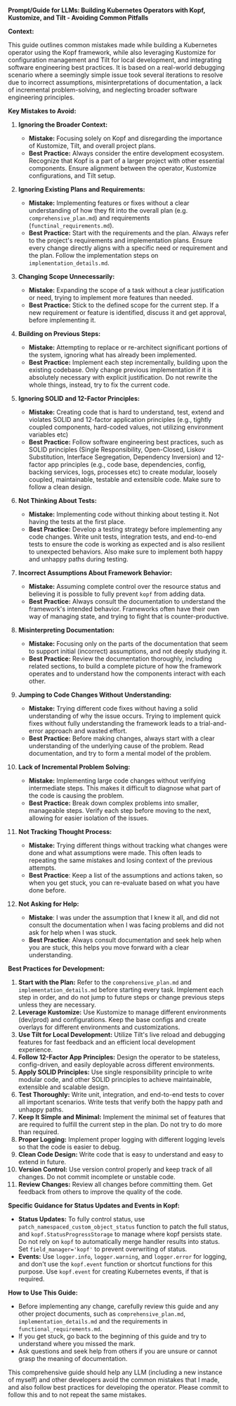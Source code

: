 **Prompt/Guide for LLMs: Building Kubernetes Operators with Kopf, Kustomize, and Tilt - Avoiding Common Pitfalls**

**Context:**

This guide outlines common mistakes made while building a Kubernetes operator using the Kopf framework, while also leveraging Kustomize for configuration management and Tilt for local development, and integrating software engineering best practices. It is based on a real-world debugging scenario where a seemingly simple issue took several iterations to resolve due to incorrect assumptions, misinterpretations of documentation, a lack of incremental problem-solving, and neglecting broader software engineering principles.

**Key Mistakes to Avoid:**

1.  **Ignoring the Broader Context:**
    *   **Mistake:** Focusing solely on Kopf and disregarding the importance of Kustomize, Tilt, and overall project plans.
    *   **Best Practice:** Always consider the entire development ecosystem. Recognize that Kopf is a part of a larger project with other essential components. Ensure alignment between the operator, Kustomize configurations, and Tilt setup.
2.  **Ignoring Existing Plans and Requirements:**
    *   **Mistake:** Implementing features or fixes without a clear understanding of how they fit into the overall plan (e.g. `comprehensive_plan.md`) and requirements (`functinal_requirements.md`).
    *   **Best Practice:** Start with the requirements and the plan. Always refer to the project's requirements and implementation plans. Ensure every change directly aligns with a specific need or requirement and the plan. Follow the implementation steps on `implementation_details.md`.
3.  **Changing Scope Unnecessarily:**
    *   **Mistake:** Expanding the scope of a task without a clear justification or need, trying to implement more features than needed.
    *   **Best Practice:** Stick to the defined scope for the current step. If a new requirement or feature is identified, discuss it and get approval, before implementing it.
4.  **Building on Previous Steps:**
    *   **Mistake:** Attempting to replace or re-architect significant portions of the system, ignoring what has already been implemented.
    *   **Best Practice:** Implement each step incrementally, building upon the existing codebase. Only change previous implementation if it is absolutely necessary with explicit justification. Do not rewrite the whole things, instead, try to fix the current code.
5.  **Ignoring SOLID and 12-Factor Principles:**
    *   **Mistake:** Creating code that is hard to understand, test, extend and violates SOLID and 12-factor application principles (e.g., tightly coupled components, hard-coded values, not utilizing environment variables etc)
    *   **Best Practice:** Follow software engineering best practices, such as SOLID principles (Single Responsibility, Open-Closed, Liskov Substitution, Interface Segregation, Dependency Inversion) and 12-factor app principles (e.g., code base, dependencies, config, backing services, logs, processes etc) to create modular, loosely coupled, maintainable, testable and extensible code. Make sure to follow a clean design.
6.  **Not Thinking About Tests:**
    *   **Mistake:** Implementing code without thinking about testing it. Not having the tests at the first place.
    *   **Best Practice:** Develop a testing strategy before implementing any code changes. Write unit tests, integration tests, and end-to-end tests to ensure the code is working as expected and is also resilient to unexpected behaviors. Also make sure to implement both happy and unhappy paths during testing.

7.  **Incorrect Assumptions About Framework Behavior:**
    *   **Mistake:** Assuming complete control over the resource status and believing it is possible to fully prevent `kopf` from adding data.
    *   **Best Practice:** Always consult the documentation to understand the framework's intended behavior. Frameworks often have their own way of managing state, and trying to fight that is counter-productive.
8.  **Misinterpreting Documentation:**
    *   **Mistake:** Focusing only on the parts of the documentation that seem to support initial (incorrect) assumptions, and not deeply studying it.
    *   **Best Practice:** Review the documentation thoroughly, including related sections, to build a complete picture of how the framework operates and to understand how the components interact with each other.
9.  **Jumping to Code Changes Without Understanding:**
    *   **Mistake:** Trying different code fixes without having a solid understanding of why the issue occurs. Trying to implement quick fixes without fully understanding the framework leads to a trial-and-error approach and wasted effort.
    *   **Best Practice:** Before making changes, always start with a clear understanding of the underlying cause of the problem. Read documentation, and try to form a mental model of the problem.
10. **Lack of Incremental Problem Solving:**
    *   **Mistake:** Implementing large code changes without verifying intermediate steps. This makes it difficult to diagnose what part of the code is causing the problem.
    *   **Best Practice:** Break down complex problems into smaller, manageable steps. Verify each step before moving to the next, allowing for easier isolation of the issues.
11. **Not Tracking Thought Process:**
    *   **Mistake:** Trying different things without tracking what changes were done and what assumptions were made. This often leads to repeating the same mistakes and losing context of the previous attempts.
    *   **Best Practice**: Keep a list of the assumptions and actions taken, so when you get stuck, you can re-evaluate based on what you have done before.
12. **Not Asking for Help:**
    * **Mistake**: I was under the assumption that I knew it all, and did not consult the documentation when I was facing problems and did not ask for help when I was stuck.
    * **Best Practice**: Always consult documentation and seek help when you are stuck, this helps you move forward with a clear understanding.

**Best Practices for Development:**

1.  **Start with the Plan:** Refer to the `comprehensive_plan.md` and `implementation_details.md` before starting every task. Implement each step in order, and do not jump to future steps or change previous steps unless they are necessary.
2.  **Leverage Kustomize:** Use Kustomize to manage different environments (dev/prod) and configurations. Keep the base configs and create overlays for different environments and customizations.
3.  **Use Tilt for Local Development:** Utilize Tilt's live reload and debugging features for fast feedback and an efficient local development experience.
4.  **Follow 12-Factor App Principles:** Design the operator to be stateless, config-driven, and easily deployable across different environments.
5.  **Apply SOLID Principles:** Use single responsibility principle to write modular code, and other SOLID principles to achieve maintainable, extensible and scalable design.
6.  **Test Thoroughly:** Write unit, integration, and end-to-end tests to cover all important scenarios. Write tests that verify both the happy path and unhappy paths.
7.  **Keep It Simple and Minimal:** Implement the minimal set of features that are required to fulfill the current step in the plan. Do not try to do more than required.
8.  **Proper Logging:** Implement proper logging with different logging levels so that the code is easier to debug.
9.  **Clean Code Design:** Write code that is easy to understand and easy to extend in future.
10.  **Version Control:** Use version control properly and keep track of all changes. Do not commit incomplete or unstable code.
11.  **Review Changes:** Review all changes before committing them. Get feedback from others to improve the quality of the code.

**Specific Guidance for Status Updates and Events in Kopf:**

*   **Status Updates:** To fully control status, use `patch_namespaced_custom_object_status` function to patch the full status, and `kopf.StatusProgressStorage` to manage where kopf persists state. Do not rely on `kopf` to automatically merge handler results into status. Set `field_manager='kopf'` to prevent overwriting of status.
*   **Events:** Use `logger.info`, `logger.warning`, and `logger.error` for logging, and don't use the `kopf.event` function or shortcut functions for this purpose. Use `kopf.event` for creating Kubernetes events, if that is required.

**How to Use This Guide:**

*   Before implementing any change, carefully review this guide and any other project documents, such as `comprehensive_plan.md`, `implementation_details.md` and the requirements in `functional_requirements.md`.
*   If you get stuck, go back to the beginning of this guide and try to understand where you missed the mark.
*   Ask questions and seek help from others if you are unsure or cannot grasp the meaning of documentation.

This comprehensive guide should help any LLM (including a new instance of myself) and other developers avoid the common mistakes that I made, and also follow best practices for developing the operator. Please commit to follow this and to not repeat the same mistakes.
